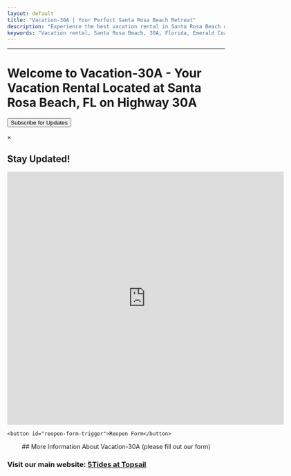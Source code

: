 ```yaml
---
layout: default
title: "Vacation-30A | Your Perfect Santa Rosa Beach Retreat"
description: "Experience the best vacation rental in Santa Rosa Beach on 30A. Enjoy luxurious amenities, peaceful surroundings, and direct access to Florida's Emerald Coast."
keywords: "Vacation rental, Santa Rosa Beach, 30A, Florida, Emerald Coast, beach retreat, family-friendly, luxury amenities"
---
```


---

# Welcome to Vacation-30A - Your Vacation Rental Located at Santa Rosa Beach, FL on Highway 30A

<button id="email-form-trigger">Subscribe for Updates</button>

<div id="email-form-popup" class="popup">
  <div class="popup-content">
    <span class="popup-close" onclick="closePopup()">×</span>
    <h2>Stay Updated!</h2>
    <iframe src="https://docs.google.com/forms/d/e/1FAIpQLSdKELiSHNu1MGxzGKqZYZfZzZAV7jjXTAwcBQz0T27F_se8eQ/viewform?embedded=true" width="640" height="586" frameborder="0" marginheight="0" marginwidth="0">Loading…</iframe>

    <button id="reopen-form-trigger">Reopen Form</button>
  </div>
</div>

<style>
  /* ... (Your CSS styles) ... */
</style>

<script>
  // ... (Your JavaScript functions) ...

  document.getElementById("reopen-form-trigger").addEventListener("click", showEmailPopup);

  // Optional: Reopen with delay
  function reopenPopupWithDelay() {
    setTimeout(showEmailPopup, 10000); // 10 seconds
  }

  document.getElementById("reopen-form-trigger").addEventListener("click", reopenPopupWithDelay);
</script>

<div style="text-align: center;">
## More Information About Vacation-30A (please fill out our form)
</div>

### Visit our main website: [5Tides at Topsail](https://5tidesfl.com)

